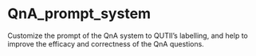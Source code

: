 # QnA_prompt_system
Customize the prompt of the QnA system to QUTII’s labelling, and help to improve the efficacy and correctness of the QnA questions.
